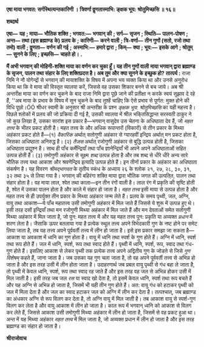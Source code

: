 **एषा माया भगवत: सर्गस्थित्यन्तकारिणी ।** **त्रिवर्णा वॢणतास्माभि: ङ्क्षक भूय: श्रोतुमिच्छसि ॥ १६॥** 

**शब्दार्थ** 

**एषा—** **यह** **; माया—** **भौतिक शक्ति** **; भगवत:—** **भगवान् की** **; सर्ग—** **सृजन** **; स्थिति—** **पालन-पोषण** **; अन्त—** **तथा (इस ब्रह्माण्ड** **के) प्रलय के** **; कारिणी—** **करने वाली** **; त्रि-वर्णा—** **तीन गुणों (सतो, रजो तथा तमो) वाली** **; वॢणता—** **वर्णन की गई** **;** **अस्माभि:—** **हमारे द्वारा** **; किम्—** **क्या** **; भूय:—** **इसके आगे** **; श्रोतुम्—** **सुनने के लिए** **; इच्छसि—** **चाहते हो।** **.** 

**मैं अभी भगवान् की मोहिनी-शक्ति माया का वर्णन कर चुका हूँ। यह तीन गुणों वाली** **माया भगवान् द्वारा ब्रह्माण्ड के सृजन, पालन तथा संहार के लिए शक्तिप्रदत्त है। अब तुम और** **क्या सुनने के इच्छुक हो?** **तात्पर्य :** राजा निमि ने नौ योगेन्द्रों से भगवान् की मायाशक्ति के विषय में अपना भय व्यक्त किया था और उनसे अनुरोध किया था कि वे माया की विस्तृत व्यालया करें, जिससे वह उसका शिकार बनने से बच जाये। अब श्री अन्तरीक्ष माया का वर्णन कर चुकने के बाद राजा निमि द्वारा पूछे जाने की प्रतीक्षा न करके स्वयं सुझाव दे रहे हैं, ''अब माया के प्रभाव के विषय में सुन चुकने के बाद तुश्हें चाहिए कि ऐसे प्रभाव से पूर्णत: मुक्त होने की विधि पूछो।ÓÓ श्रीधर स्वामी के अनुसार श्री अन्तरीक्ष के प्रश्न *ङ्क्षक भूय: श्रोतुमिच्छसि* का यही महत्त्व है। पिछले श्लोकों में प्रलय की जो प्रक्रिया दी गई है, उसकी व्यालया में श्रील भकि्तसिद्धान्त सरस्वती ठाकुर ने जो कुछ लिखा है, उसका सारांश इस प्रकार है—भगवान् वासुदेव उस चेतना के अधिष्ठाता देव हैं, जो *महत तत्त्व* के भीतर प्रकट होती है। महत तत्त्व के और अधिक रूपान्तरों (विकारों) से तीन प्रकार के मिथ्या अहंकार प्रकट होते हैं—(१) *वैकारिक* अर्थात् सतोगुणी अहंकार से ग्यारहवीं इन्द्रिय अर्थात् मन प्रकट होता है, जिसका अधिष्ठाता अनिरुद्ध है। (२) *तैजस* अर्थात् रजोगुणी अहंकार से बुद्धि उत्पन्न होती है, जिसका अधिष्ठाता प्रद्युश्न है। साथ ही पाँच कर्मेन्द्रियाँ तथा पाँच ज्ञानेन्द्रियाँ भी अपने अपने अधिष्ठाताओं सहित उत्पन्न होती हैं। (३) तमोगुणी अहंकार से सूक्ष्म *शब्द* उत्पन्न होता है और तब शब्द से धीरे धीरे अन्य सारे भौतिक तत्त्व यथा आकाश और श्रवणेन्द्रिय इत्यादि उत्पन्न होते हैं। इन तीनों प्रकार के अहंकार का अधिष्ठाता संकर्षण है। यह विवरण *श्रीमद्भागवत* के तृतीय स्कंध के अध्याय २६ के श्लोक २१, २७, २८, ३०, ३१, ३२ तथा ३५ से लिया गया है। भगवान् की बहिरंगा शक्ति माया द्वारा भौतिक जगत की उत्पति्त, पालन तथा संहार होता है। वह माया लाल, श्वेत तथा काला—इन तीन रंगों वाली है। लाल रंग में प्रकृति की सृष्टि होती है, श्वेत में उसका पालन होता है और काले में संहार हो जाता है। *महत तत्त्व* इसी माया से उत्पन्न होता है और महत तत्त्व से ही उपर्युक्त तीन प्रकार के मिथ्या अहंकार जन्म लेते हैं। प्रलय के समय पृथ्वी, जल, अग्नि, वायु तथा आकाश—ये पाँच महातत्त्व उसी तमोगुणी अहंकार में मिल जाते हैं जिससे ये शुरू में उत्पन्न हुए थे। इसी तरह दसों इन्द्रियाँ तथा मन रजोगुणी मिथ्या अहंकार में मिल जाते हैं और मन देवताओं समेत सतोगुणी मिथ्या अहंकार में मिल जाता है, जो पुन: महत तत्त्व में और यह महत तत्त्व पुन: प्रकृति या अव्यक्त *प्रधान* में शरण लेता है। जैसाकि ऊपर बतलाया गया है प्रत्येक स्थूल तत्त्व अपने विभेदकारी गुण के नष्ट होने पर समेट लिया जाता है, तब यह तत्त्व अपने पूर्ववर्ती तत्त्व में लीन हो जाता है। इसे इस प्रकार समझा जा सकता है—आकाश या अवकाश में ध्वनि का गुण होता है। वायु में ध्वनि तथा स्पर्श के गुण होते हैं। अग्नि में ध्वनि, स्पर्श तथा रूप होते हैं। जल में ध्वनि, स्पर्श, रूप तथा स्वाद होते हैं। पृथ्वी में ध्वनि, स्पर्श, रूप, स्वाद तथा गंध-गुण होते हैं। इसलिए आकाश से लेकर पृथ्वी तक प्रत्येक तत्त्व अपने अद्वितीय गुण के जोडऩे से जिसे *गुण विशेषम्* कहते हैं, जाना जाता है। जब उसका यह गुण चला जाता है, तो वह अपने पूर्ववर्ती तत्त्व से अभिन्न हो जाता है और इस तरह उसी में लीन होता जाता है। उदाहरणार्थ जब प्रबल वायु पृथ्वी से गंध बहा ले जाता है, तो पृथ्वी में केवल ध्वनि, स्पर्श, रूप तथा स्वाद रह जाते हैं और इस तरह वह जल से अभिन्न होकर उसी में मिल जाती है। इसी तरह जब जल *रस* या स्वाद खो देता है, तो इसमें केवल ध्वनि, स्पर्श तथा रूप बचते हैं और यह अग्नि से अभिन्न हो जाता है, जिसमें भी यही तीन गुण होते हैं। अत: वायु गंध को हटाकर पृथ्वी को जल में मिला देता है और जल का स्वाद हटाकर जल को अग्नि में लीन कर देता है। तत्पश्चात्, जब ब्रह्माण्ड का अंधकार अग्नि से रूप विलग कर देता है, तो अग्नि वायु में मिल जाती है। तब आकाश वायु से स्पर्श-गुण विलग कर लेता है और वायु आकाश में लीन हो जाता है। काल रूप में भगवान् ध्वनि को आकाश से विलग कर लेते हैं, जिससे आकाश उसी तमोगुणी मिथ्या अहंकार में लीन हो जाता है, जिसमें से वह प्रकट हुआ था। अन्त में यह मिथ्या अहंकार *महत तत्त्व* में मिल जाता है, जो अव्यक्त प्रधान में लीन हो जाता है और इस तरह ब्रह्माण्ड का संहार हो जाता है। 

**श्रीराजोवाच** 